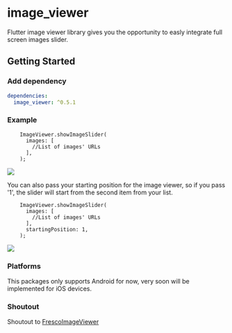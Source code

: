 # image_viewer

Flutter image viewer library gives you the opportunity to easly integrate full screen images slider.

## Getting Started

### Add dependency

```yaml
dependencies:
  image_viewer: ^0.5.1
```

### Example

```
    ImageViewer.showImageSlider(
      images: [
        //List of images' URLs
      ],
    );
```

![](https://media.giphy.com/media/l0uV5AudZ3o6mnz9dc/giphy.gif)

 You can also pass your starting position for the image viewer, so if you pass '1', the slider will start from the second item from your list.


```
    ImageViewer.showImageSlider(
      images: [
        //List of images' URLs
      ],
      startingPosition: 1,
    );
```

![](https://media.giphy.com/media/ekM4QFeYolP3E1Su64/giphy.gif)


### Platforms

This packages only supports Android for now, very soon will be implemented for iOS devices.


### Shoutout

Shoutout to [FrescoImageViewer](https://github.com/stfalcon-studio/FrescoImageViewer)

